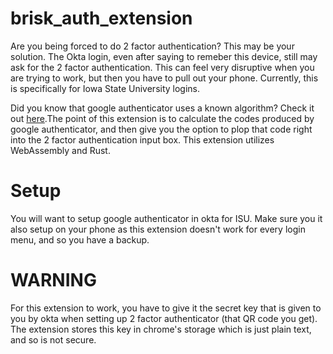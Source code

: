# brisk_auth_extension

Are you being forced to do 2 factor authentication? This may be your solution. The Okta login, even after saying to remeber this device, still may ask for the 2 factor authentication. This can feel very disruptive when you are trying to work, but
then you have to pull out your phone. Currently, this is specifically for Iowa State University logins.


Did you know that google authenticator uses a known algorithm? Check it out [here]([https://datatracker.ietf.org/doc/html/rfc4226#section-5).The point of this extension is to calculate the codes produced by google authenticator, and then give you the option to plop that code right into the 2 factor authentication input box.
This extension utilizes WebAssembly and Rust.

# Setup
You will want to setup google authenticator in okta for ISU. Make sure you it also setup on your phone as this extension doesn't work for every login menu, and so you have a backup.




# WARNING
For this extension to work, you have to give it the secret key that is given to you by okta when setting up 2 factor authenticator (that QR code you get). The extension stores this key in chrome's storage which is just plain text, and so is not
secure.

